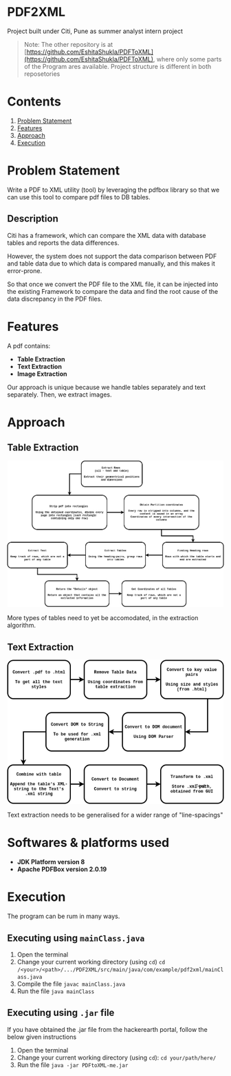 # PDF2XML

Project built under Citi, Pune as summer analyst intern project

> Note:  The other repository is at [https://github.com/EshitaShukla/PDFToXML](https://github.com/EshitaShukla/PDFToXML), where only some parts of the Program ares available. Project structure is different in both reposetories

#  Contents
1. [Problem Statement](https://github.com/adityatumarada/PDF2XML#problem-statement)
2. [Features](https://github.com/adityatumarada/PDF2XML#features)
3. [Approach](https://github.com/adityatumarada/PDF2XML#approach)
4. [Execution](https://github.com/adityatumarada/PDF2XML#execution)

# Problem Statement

Write a PDF to XML utility (tool) by leveraging the pdfbox library so that we can
use this tool to compare pdf files to DB tables.

## Description

Citi has a framework, which can compare the XML data with database tables and reports the data differences.

However, the system does not support the data comparison between PDF and table data due to which data is compared manually, and this makes it error-prone.

So that once we convert the PDF file to the XML file, it can be injected into the existing Framework to compare the data and find the root cause of the data discrepancy in the PDF files.

# Features

A pdf contains:
- **Table Extraction**
- **Text Extraction**
- **Image Extraction**

Our approach is unique because we handle tables separately and text separately. Then, we extract images.

# Approach

## Table Extraction

![enter image description here](https://github.com/adityatumarada/PDF2XML/blob/master/Charts/TableExtraction.png)

More types of tables need to yet be accomodated, in the extraction algorithm.

## Text Extraction

![enter image description here](https://github.com/adityatumarada/PDF2XML/blob/master/Charts/TextExtraction.png)

Text extraction needs to be generalised for a wider range of "line-spacings"


#  Softwares & platforms used

- **JDK Platform version 8**
- **Apache PDFBox version 2.0.19**



#  Execution

The program can be rum in many ways.

##  Executing using `mainClass.java`

 1. Open the terminal 
 2. Change your current working directory (using `cd`) 
    `cd /<your>/<path>/.../PDF2XML/src/main/java/com/example/pdf2xml/mainClass.java`
3. Compile the file
	`javac mainClass.java`
4. Run the file
	`java mainClass`

##  Executing using `.jar` file

If you have obtained the .jar file from the hackerearth portal, follow the below given instructions
 1. Open the terminal 
 2. Change your current working directory (using `cd`):
	  `cd your/path/here/`
 3. Run the file
      `java -jar PDFtoXML-me.jar`
